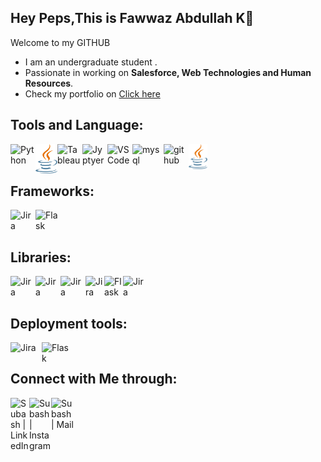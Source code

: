 ## Hey Peps,This is Fawwaz Abdullah K👋

Welcome to my GITHUB

* I am an undergraduate student .
* Passionate in working on **Salesforce, Web Technologies and Human Resources**.
*  Check my portfolio on [Click here](www.linkedin.com/in/fawwazabdullahk) 

## Tools and Language:

<img align="left" alt="Python" width="40px" src="https://github.com/gilbarbara/logos/blob/main/logos/python.svg">
<img align="left" alt="Java" width="35px" src="https://github.com/gilbarbara/logos/blob/main/logos/java.svg">
<img align="left" alt="Tableau" width="40px" src="https://github.com/gilbarbara/logos/blob/main/logos/tableau-icon.svg">
<img align="left" alt="Jyptyer" width="40px" src="https://github.com/gilbarbara/logos/blob/main/logos/jupyter.svg">
<img align="left" alt="VS Code" width="40px"src="https://github.com/gilbarbara/logos/blob/main/logos/visual-studio-code.svg"/>
<img align="left" alt="mysql" width="50px" src="https://raw.githubusercontent.com/danielcranney/readme-generator/main/public/icons/skills/mysql-colored.svg" />
<img align="left" alt="github" width="40px"src="https://raw.githubusercontent.com/danielcranney/readme-generator/main/public/icons/skills/git-colored.svg"/>
<img align="left" alt="Java" width="30px" src="https://github.com/gilbarbara/logos/blob/main/logos/java.svg">
<br/>
<br>

## Frameworks:
<img align="left" alt="Jira" width="40px" src="https://github.com/gilbarbara/logos/blob/main/logos/django-icon.svg" />
<img align="left" alt="Flask" width="40px" src="https://raw.githubusercontent.com/danielcranney/readme-generator/main/public/icons/skills/flask-colored.svg" />
<br/>
<br>

## Libraries:
<img align="left" alt="Jira" width="40px" src="https://github.com/gilbarbara/logos/blob/main/logos/numpy.svg" />
<img align="left" alt="Jira" width="40px" src="https://github.com/gilbarbara/logos/blob/main/logos/seaborn-icon.svg" />
<img align="left" alt="Jira" width="40px" src="https://github.com/gilbarbara/logos/blob/main/logos/tensorflow.svg" />
<img align="left" alt="Jira" width="30px" src="https://github.com/gilbarbara/logos/blob/main/logos/pytorch-icon.svg" />
<img align="left" alt="Flask" width="30px" src="https://github.com/gilbarbara/logos/blob/main/logos/pandas-icon.svg" />
<img align="left" alt="Jira" width="40px" src="https://github.com/gilbarbara/logos/blob/main/logos/matplotlib-icon.svg" />
<br/>
<br>

## Deployment tools:
<img align="left" alt="Jira" width="50px" src="https://github.com/gilbarbara/logos/blob/main/logos/aws.svg" />
<img align="left" alt="Flask" width="50px" src="https://github.com/gilbarbara/logos/blob/main/logos/docker-icon.svg" />
<br/>
  
## Connect with Me through:

[<img align="left" alt="Subash | LinkedIn" width="30px" src="https://cdn-icons-png.flaticon.com/512/174/174857.png" />][linkedin]
[<img align="left" alt="Subash | Instagram" width="35px" src="https://img.freepik.com/premium-vector/purple-gradiend-social-media-logo_197792-1883.jpg" />][instagram]
[<img align="left" alt="Subash | Mail" width="39px" src="https://github.com/Ishaan28malik/react-gmail-logo/blob/master/src/Assets/gmail.png" />][Mail]

[linkedin]: [www.linkedin.com/in/fawwazabdullahk](https://www.linkedin.com/in/fawwaz-abdullah-k-b7b1a4243/)
[instagram]: https://instagram.com/
[Mail]: fawwazabdullah11@gmail.com
<div>
<br/>
</div>
